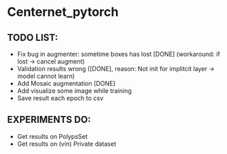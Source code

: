 # Centernet_pytorch

## TODO LIST:

- Fix bug in augmenter: sometime boxes has lost [DONE] (workaround: if lost -> cancel augment) 
- Validation results wrong ([DONE], reason: Not init for implitcit layer -> model cannot learn)
- Add Mosaic augmentation [DONE]
- Add visualize some image while training
- Save result each epoch to csv 

## EXPERIMENTS DO:
- Get results on PolypsSet 
- Get results on (vin) Private dataset 
